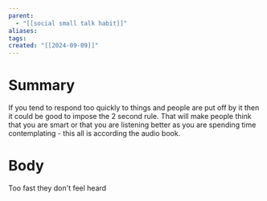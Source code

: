 ```yaml
---
parent:
  - "[[social small talk habit]]"
aliases: 
tags: 
created: "[[2024-09-09]]"
---
```

# Summary 
If you tend to respond too quickly to things and people are put off by it then it could be good to impose the 2 second rule. That will make people think that you are smart or that you are listening better as you are spending time contemplating - this all is according the audio book.
# Body

Too fast they don't feel heard 